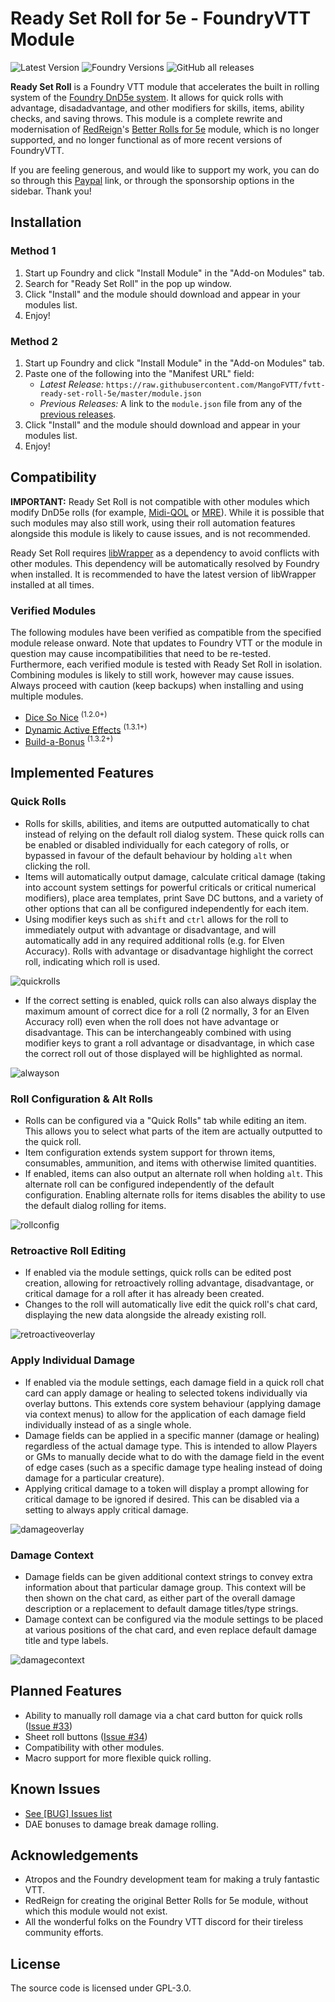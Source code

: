 # Ready Set Roll for 5e - FoundryVTT Module
![Latest Version](https://img.shields.io/badge/dynamic/json.svg?url=https%3A%2F%2Fraw.githubusercontent.com%2FMangoFVTT%2Ffvtt-ready-set-roll-5e%2Fmaster%2Fmodule.json&label=Latest%20Release&prefix=v&query=$.version&colorB=blue&style=for-the-badge)
![Foundry Versions](https://img.shields.io/endpoint?url=https%3A%2F%2Ffoundryshields.com%2Fversion%3Fstyle%3Dfor-the-badge%26url%3Dhttps%3A%2F%2Fraw.githubusercontent.com%2FMangoFVTT%2Ffvtt-ready-set-roll-5e%2Fmaster%2Fmodule.json&color=ff601e&label=Compatible%20Foundry%20Versions)
![GitHub all releases](https://img.shields.io/github/downloads/MangoFVTT/fvtt-ready-set-roll-5e/total?style=for-the-badge&label=Module%20Downloads)

**Ready Set Roll** is a Foundry VTT module that accelerates the built in rolling system of the [Foundry DnD5e system](https://github.com/foundryvtt/dnd5e). It allows for quick rolls with advantage, disadadvantage, and other modifiers for skills, items, ability checks, and saving throws. This module is a complete rewrite and modernisation of [RedReign](https://github.com/RedReign)'s [Better Rolls for 5e](https://github.com/RedReign/FoundryVTT-BetterRolls5e) module, which is no longer supported, and no longer functional as of more recent versions of FoundryVTT. 

If you are feeling generous, and would like to support my work, you can do so through this [Paypal](https://www.paypal.com/paypalme/MangoFVTT) link, or through the sponsorship options in the sidebar. Thank you!

## Installation

### Method 1
1. Start up Foundry and click "Install Module" in the "Add-on Modules" tab.
2. Search for "Ready Set Roll" in the pop up window.
3. Click "Install" and the module should download and appear in your modules list.
4. Enjoy!

### Method 2
1. Start up Foundry and click "Install Module" in the "Add-on Modules" tab.
2. Paste one of the following into the "Manifest URL" field:
    - *Latest Release:* `https://raw.githubusercontent.com/MangoFVTT/fvtt-ready-set-roll-5e/master/module.json`
    - *Previous Releases:* A link to the `module.json` file from any of the [previous releases](https://github.com/MangoFVTT/fvtt-ready-set-roll-5e/releases).
3. Click "Install" and the module should download and appear in your modules list.
4. Enjoy!

## Compatibility
**IMPORTANT:** Ready Set Roll is not compatible with other modules which modify DnD5e rolls (for example, [Midi-QOL](https://gitlab.com/tposney/midi-qol) or [MRE](https://github.com/ElfFriend-DnD/FVTT-Minimal-Rolling-Enhancements-DND5E)). While it is possible that such modules may also still work, using their roll automation features alongside this module is likely to cause issues, and is not recommended.

Ready Set Roll requires [libWrapper](https://foundryvtt.com/packages/lib-wrapper/) as a dependency to avoid conflicts with other modules. This dependency will be automatically resolved by Foundry when installed. It is recommended to have the latest version of libWrapper installed at all times.

### Verified Modules
The following modules have been verified as compatible from the specified module release onward. Note that updates to Foundry VTT or the module in question may cause incompatibilities that need to be re-tested. Furthermore, each verified module is tested with Ready Set Roll in isolation. Combining modules is likely to still work, however may cause issues. Always proceed with caution (keep backups) when installing and using multiple modules.
- [Dice So Nice](https://gitlab.com/riccisi/foundryvtt-dice-so-nice) <sup>(1.2.0+)</sup>
- [Dynamic Active Effects](https://gitlab.com/tposney/dae) <sup>(1.3.1+)</sup>
- [Build-a-Bonus](https://github.com/krbz999/babonus) <sup>(1.3.2+)</sup>

## Implemented Features

### Quick Rolls
- Rolls for skills, abilities, and items are outputted automatically to chat instead of relying on the default roll dialog system. These quick rolls can be enabled or disabled individually for each category of rolls, or bypassed in favour of the default behaviour by holding `alt` when clicking the roll.
- Items will automatically output damage, calculate critical damage (taking into account system settings for powerful criticals or critical numerical modifiers), place area templates, print Save DC buttons, and a variety of other options that can all be configured independently for each item.
- Using modifier keys such as `shift` and `ctrl` allows for the roll to immediately output with advantage or disadvantage, and will automatically add in any required additional rolls (e.g. for Elven Accuracy). Rolls with advantage or disadvantage highlight the correct roll, indicating which roll is used.

![quickrolls](https://user-images.githubusercontent.com/110994627/188636272-a557cd66-082d-46a3-a4e9-bf44e9c03535.png)

- If the correct setting is enabled, quick rolls can also always display the maximum amount of correct dice for a roll (2 normally, 3 for an Elven Accuracy roll) even when the roll does not have advantage or disadvantage. This can be interchangeably combined with using modifier keys to grant a roll advantage or disadvantage, in which case the correct roll out of those displayed will be highlighted as normal.

![alwayson](https://user-images.githubusercontent.com/110994627/189175659-22c15f1f-f597-430e-bc22-dab3606c1b0f.png)

### Roll Configuration & Alt Rolls
- Rolls can be configured via a "Quick Rolls" tab while editing an item. This allows you to select what parts of the item are actually outputted to the quick roll.
- Item configuration extends system support for thrown items, consumables, ammunition, and items with otherwise limited quantities.
- If enabled, items can also output an alternate roll when holding `alt`. This alternate roll can be configured independently of the default configuration. Enabling alternate rolls for items disables the ability to use the default dialog rolling for items.

![rollconfig](https://user-images.githubusercontent.com/110994627/188637202-f0e4ba7b-7790-4c97-9be6-bc64f4be7015.png)

### Retroactive Roll Editing
- If enabled via the module settings, quick rolls can be edited post creation, allowing for retroactively rolling advantage, disadvantage, or critical damage for a roll after it has already been created.
- Changes to the roll will automatically live edit the quick roll's chat card, displaying the new data alongside the already existing roll.

![retroactiveoverlay](https://user-images.githubusercontent.com/110994627/189863316-90a483e8-b35b-4bc5-905a-ca7d0e2ea80c.gif)

### Apply Individual Damage
- If enabled via the module settings, each damage field in a quick roll chat card can apply damage or healing to selected tokens individually via overlay buttons. This extends core system behaviour (applying damage via context menus) to allow for the application of each damage field individually instead of as a single whole.
- Damage fields can be applied in a specific manner (damage or healing) regardless of the actual damage type. This is intended to allow Players or GMs to manually decide what to do with the damage field in the event of edge cases (such as a specific damage type healing instead of doing damage for a particular creature).
- Applying critical damage to a token will display a prompt allowing for critical damage to be ignored if desired. This can be disabled via a setting to always apply critical damage.

![damageoverlay](https://user-images.githubusercontent.com/110994627/189862751-41c7e9b3-33a1-49bf-a55a-32f6681954d3.gif)

### Damage Context
- Damage fields can be given additional context strings to convey extra information about that particular damage group. This context will be then shown on the chat card, as either part of the overall damage description or a replacement to default damage titles/type strings.
- Damage context can be configured via the module settings to be placed at various positions of the chat card, and even replace default damage title and type labels.

![damagecontext](https://user-images.githubusercontent.com/110994627/188952930-f8be9901-a45e-43dd-97b4-d707062bc1ad.png)

## Planned Features
- Ability to manually roll damage via a chat card button for quick rolls ([Issue #33](https://github.com/MangoFVTT/fvtt-ready-set-roll-5e/issues/33))
- Sheet roll buttons ([Issue #34](https://github.com/MangoFVTT/fvtt-ready-set-roll-5e/issues/34))
- Compatibility with other modules.
- Macro support for more flexible quick rolling.

## Known Issues
- [See [BUG] Issues list](https://github.com/MangoFVTT/fvtt-ready-set-roll-5e/issues?q=label%3Abug+)
- DAE bonuses to damage break damage rolling.

## Acknowledgements
- Atropos and the Foundry development team for making a truly fantastic VTT.
- RedReign for creating the original Better Rolls for 5e module, without which this module would not exist.
- All the wonderful folks on the Foundry VTT discord for their tireless community efforts.

## License
The source code is licensed under GPL-3.0.
